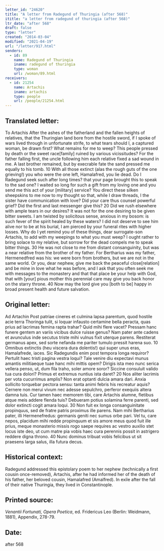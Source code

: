 ```yaml
---
letter_id: "24620"
title: "A letter from Radegund of Thuringia (after 568)"
ititle: "a letter from radegund of thuringia (after 568)"
ltr_date: "after 568"
draft: false
type: "letter"
created: "2014-03-04"
modified: "2021-04-19"
url: "/letter/917.html"
senders:
  - id: 89
    name: Radegund of Thuringia
    iname: radegund of thuringia
    type: woman
    url: /woman/89.html
receivers:
  - id: 21254
    name: Artachis
    iname: artachis
    type: people
    url: /people/21254.html
---
```

<h2> Translated letter:</h2>To Artachis
After the ashes of the fatherland and the fallen heights of relatives,
that the Thuringian land bore from the hostile sword,
if I spoke of wars lived through in unfortunate strife,
to what tears should I, a captured woman, be drawn first?
What remains for me to weep?  This people pressed by death
or the sweet race[family] ruined by various vicissitudes?
For the father falling first, the uncle following him
each relative fixed a sad wound in me.
A last brother remained, but by execrable fate
the sand pressed me equally to his tomb.                            10
With all those extinct (alas the rough guts of the one grieving!)
you who were the one left, Hamalafred, you lie dead.
Do I Radegund seek such after long times?
that your page brought this to speak to the sad one?
I waited so long for such a gift from my loving one
and you send me this act of your [military] service?
You direct these silken sheepskins to me now to my thought
so that, while I draw threads, I the sister have communication with love?
Did your care thus counsel powerful grief?
Did the first and last messenger give this?                           20
Did we rush elsewhere with ample tears in our desires?
It was not for the one desiring to be given bitter sweets.
I am twisted by solicitous sense, anxious in my bosom:
is such fever of the spirit healed by these waters?
I did not deserve to see him alive nor to be at his burial,
I am pierced by your funeral rites with higher losses.
Why do I yet remind you of these things, dear surrogate-son Artachis,
to add with my weepings to what you must weep?
I ought rather to bring solace to my relative,
but sorrow for the dead compels me to speak bitter things.  30
He was not close to me from distant consanguinity,
but was a near relative from the brother of my father.
For Bertharius was my father, Hermenedfred was his:
we were born from brothers, but we are not in the same world.
Or you, dear nephew, give me back the peaceful close[relation]
and be mine in love what he was before,
and I ask that you often seek me with messages to the monastery
and that that place be your help with God,
that with [your] pious mother this perennial care
may give you back honor on the starry throne.                     40     
Now may the lord give you [both to be] happy in
broad present health and future salvation.
<h2 class="mt-4"> Original letter:</h2>Ad Artachin
Post patriae cineres et culmina lapsa parentum,
quod hostile acie terra Thoringa tulit,
si loquar infausto certamine bella peracta,
quas prius ad lacrimas femina rapta trahar?
Quid mihi flere vacet?  Pressam hanc funere gentem
an variis vicibus dulce ruisse genus?
Nam pater ante cadens et avunculus inde secutus
triste mihi vulnus fixit uterque parens.
Restiterat germanus apex, sed sorte nefanda
me pariter tumulo pressit harena suo.                  10
Omnibus extinctis (heu viscera dura dolentis!)
qui super unus eras, Hamalafrede, iaces.
Sic Radegundis enim post tempora longa requiror?
Pertulit haec tristi pagina vestra loqui?
Tale venire diu expectavi munus amantis
militiaeque tuae hanc mihi mittis opem?
Dirigis ista meo nunc serica vellera penso,
ut, dum fila traho, soler amore soror?
Siccine consuluit valido tua cura dolori?
Primus et extremus nuntius ista daret?              20
Nos aliter lacrimis per vota cucurrimus amplis?
Non erat optanti dulcia amara dari.
Anxia sollicito torquebar pectora sensu:
tanta animi febris his recreatur aquis?
Cernere non merui vivum nec adesse sepulchro,
perferor exequiis altera damna tuis.
Cur tamen haec memorem tibi, care Artachis alumne,
fletibus atque meis addere flenda tuis?
Debueram potius solamina ferre parenti,
sed dolor extincti cogit amara loqui.                30
Non fuit ex longa consanguinitate propinquus,
sed de fratre patris proximus ille parens.
Nam mihi Bertharius pater, illi Hermenefredus:
germanis geniti nec sumus orbe pari.
Vel tu, care nepos, placidum mihi redde propinquum
et sis amore meus quod fuit ille prius,
meque monasterio missis rogo saepe requires
ac vestro auxilio stet locus iste deo,
ut cum matre pia vobis haec cura perennis
possit in astrigero reddere digna throno.          40
Nunc dominus tribuat vobis felicibus ut sit
praesens larga salus, illa futura decus.
<h2 class="mt-4"> Historical context:</h2>Radegund addressed this epistolary poem to her nephew (technically a first cousin once-removed), Artachis, after he had informed her of the death of his father, her beloved cousin, Hamalafred (Amalfred).  In exile after the fall of their native Thuringia, they lived in Constantinople.
<h2 class="mt-4"> Printed source:</h2><p><em>Venantii Fortunati, Opera Poetica</em>, ed. Fridericus Leo (Berlin: Weidmann, 1881), Appendix, 278-79.</p><h2 class="mt-4"> Date:</h2>after 568